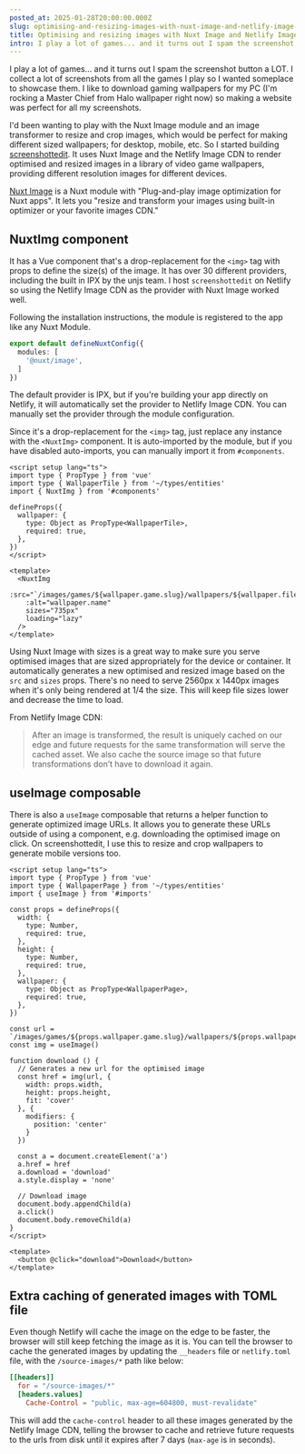 ```yaml
---
posted_at: 2025-01-28T20:00:00.000Z
slug: optimising-and-resizing-images-with-nuxt-image-and-netlify-image-cdn
title: Optimising and resizing images with Nuxt Image and Netlify Image CDN
intro: I play a lot of games... and it turns out I spam the screenshot button a LOT. I collect a lot of screenshots from all the games I play so I wanted someplace to showcase them.
---
```


I play a lot of games... and it turns out I spam the screenshot button a LOT. I collect a lot of screenshots from all the games I play so I wanted someplace to showcase them. I like to download gaming wallpapers for my PC (I'm rocking a Master Chief from Halo wallpaper right now) so making a website was perfect for all my screenshots.

I'd been wanting to play with the Nuxt Image module and an image transformer to resize and crop images, which would be perfect for making different sized wallpapers; for desktop, mobile, etc. So I started building [screenshottedit](https://screenshottedit.com). It uses Nuxt Image and the Netlify Image CDN to render optimised and resized images in a library of video game wallpapers, providing different resolution images for different devices.

[Nuxt Image](https://image.nuxt.com) is a Nuxt module with "Plug-and-play image optimization for Nuxt apps". It lets you "resize and transform your images using built-in optimizer or your favorite images CDN."

## NuxtImg component
It has a Vue component that's a drop-replacement for the `<img>` tag with props to define the size(s) of the image. It has over 30 different providers, including the built in IPX by the unjs team. I host `screenshottedit` on Netlify so using the Netlify Image CDN as the provider with Nuxt Image worked well.

Following the installation instructions, the module is registered to the app like any Nuxt Module.

```ts [nuxt.config.ts]
export default defineNuxtConfig({
  modules: [
    '@nuxt/image',
  ]
})
```

<tip>The default provider is IPX, but if you're building your app directly on Netlify, it will automatically set the provider to Netlify Image CDN. You can manually set the provider through the module configuration.</tip>

Since it's a drop-replacement for the `<img>` tag, just replace any instance with the `<NuxtImg>` component. It is auto-imported by the module, but if you have disabled auto-imports, you can manually import it from `#components`.

```vue [WallpaperTile.vue]
<script setup lang="ts">
import type { PropType } from 'vue'
import type { WallpaperTile } from '~/types/entities'
import { NuxtImg } from '#components'

defineProps({
  wallpaper: {
    type: Object as PropType<WallpaperTile>,
    required: true,
  },
})
</script>

<template>
  <NuxtImg
    :src="`/images/games/${wallpaper.game.slug}/wallpapers/${wallpaper.filename}`"
    :alt="wallpaper.name"
    sizes="735px"
    loading="lazy"
  />
</template>
```

Using Nuxt Image with sizes is a great way to make sure you serve optimised images that are sized appropriately for the device or container. It automatically generates a new optimised and resized image based on the `src` and `sizes` props. There's no need to serve 2560px x 1440px images when it's only being rendered at 1/4 the size. This will keep file sizes lower and decrease the time to load.

From Netlify Image CDN:

> After an image is transformed, the result is uniquely cached on our edge and future requests for the same transformation will serve the cached asset. We also cache the source image so that future transformations don’t have to download it again.

## useImage composable

There is also a `useImage` composable that returns a helper function to generate optimized image URLs. It allows you to generate these URLs outside of using a component, e.g. downloading the optimised image on click. On screenshottedit, I use this to resize and crop wallpapers to generate mobile versions too.

```vue [WallpaperResolution.vue]
<script setup lang="ts">
import type { PropType } from 'vue'
import type { WallpaperPage } from '~/types/entities'
import { useImage } from '#imports'

const props = defineProps({
  width: {
    type: Number,
    required: true,
  },
  height: {
    type: Number,
    required: true,
  },
  wallpaper: {
    type: Object as PropType<WallpaperPage>,
    required: true,
  },
})

const url = `/images/games/${props.wallpaper.game.slug}/wallpapers/${props.wallpaper.filename}`
const img = useImage()

function download () {
  // Generates a new url for the optimised image
  const href = img(url, { 
    width: props.width,
    height: props.height,
    fit: 'cover' 
  }, { 
    modifiers: { 
      position: 'center' 
    } 
  })

  const a = document.createElement('a')
  a.href = href
  a.download = 'download'
  a.style.display = 'none'
  
  // Download image
  document.body.appendChild(a)
  a.click()
  document.body.removeChild(a)
}
</script>

<template>
  <button @click="download">Download</button>
</template>
```

## Extra caching of generated images with TOML file

Even though Netlify will cache the image on the edge to be faster, the browser will still keep fetching the image as it is. You can tell the browser to cache the generated images by updating the `__headers` file or `netlify.toml` file, with the `/source-images/*` path like below:

```toml [netlify.toml]
[[headers]]
  for = "/source-images/*"
  [headers.values]
    Cache-Control = "public, max-age=604800, must-revalidate"
```

This will add the `cache-control` header to all these images generated by the Netlify Image CDN, telling the browser to cache and retrieve future requests to the urls from disk until it expires after 7 days (`max-age` is in seconds).
